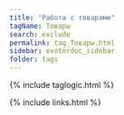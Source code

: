 ```yaml
---
title: "Работа с товарами"
tagName: Товары
search: exclude
permalink: tag_Товары.html
sidebar: evotordoc_sidebar
folder: tags
---
```

{% include taglogic.html %}

{% include links.html %}
